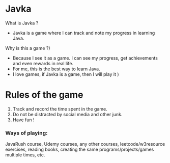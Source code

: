 
# Javka
What is Javka ?  
- Javka is a game where I can track and note my progress in learning Java.  

Why is this a game ?)  
- Because I see it as a game. I can see my progress, get achievements and even rewards in real life.
- For me, this is the best way to learn Java.
- I love games, if Javka is a game, then I will play it )

# Rules of the game
 
1. Track and record the time spent in the game.  
2. Do not be distracted by social media and other junk.
3. Have fun !

### Ways of playing:  
JavaRush course, Udemy courses, any other courses, leetcode/w3resource exercises, reading books, creating the same programs/projects/games multiple times, etc.

